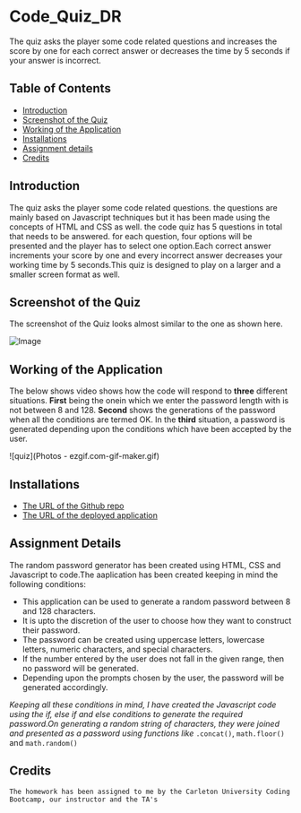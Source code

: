 # Code_Quiz_DR
The quiz asks the player some code related questions and increases the score by one for each correct answer or decreases the time by 5 seconds if your answer is incorrect.

## Table of Contents
* [Introduction](#introduction)
* [Screenshot of the Quiz](#webpage)
* [Working of the Application](#web)
* [Installations](#installations)
* [Assignment details](#details)
* [Credits](#credits)

 ## Introduction 
 The quiz asks the player some code related questions. the questions are mainly based on Javascript techniques but it has been made using the concepts of HTML and CSS as well. the code quiz has 5 questions in total that needs to be answered. for each question, four options will be presented and the player has to select one option.Each correct answer increments your score by one and every incorrect answer decreases your working time by 5 seconds.This quiz is designed to play on a larger and a smaller screen format as well.
 
 
 ## Screenshot of the Quiz
 The screenshot of the Quiz looks almost similar to the one as shown here.

 
 ![Image](assets/Password_screenshot.png)
 
 ## Working of the Application
  The below shows video shows how the code will respond to __three__ different situations.
    __First__ being the onein which we enter the password length with is not between 8 and 128.
    __Second__ shows the generations of the password when all the conditions are termed OK.
    In the __third__ situation, a password is generated depending upon the conditions which have been accepted by the user.
 

![quiz](Photos - ezgif.com-gif-maker.gif)


 
 ## Installations
   * [The URL of the Github repo](https://github.com/Dipti2021/Password_Generator_DR)
   * [The URL of the deployed application](https://dipti2021.github.io/Password_Generator_DR/)
 
 ## Assignment Details
  The random password generator has been created using HTML, CSS and Javascript to code.The aaplication has been created keeping in mind the following conditions:
   * This application can be used to generate a random password between 8 and 128 characters.
   * It is upto the discretion of the user to choose how they want to construct their password. 
   * The password can be created using uppercase letters, lowercase letters, numeric characters, and special characters.
   * If the number entered by the user does not fall in the given range, then no password will be generated.
   * Depending upon the prompts chosen by the user, the password will be generated accordingly.

  *Keeping all these conditions in mind, I have created the Javascript code using the if, else if and else conditions to generate the required password.On generating a random string of characters, they were joined and presented as a password using functions like*  `.concat()`, `math.floor()` and `math.random()`
    
 
 ## Credits
    The homework has been assigned to me by the Carleton University Coding Bootcamp, our instructor and the TA's
